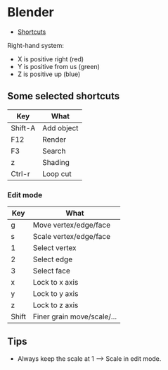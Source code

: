 # Blender

- [Shortcuts](https://docs.google.com/document/d/1wZzJrEgNye2ZQqwe8oBh54AXwF5cYIe56EGFe2bb0QU)

Right-hand system:

- X is positive right (red)
- Y is positive from us (green)
- Z is positive up (blue)

## Some selected shortcuts

Key     | What
--------|-----------
Shift-A | Add object
F12     | Render
F3      | Search
z       | Shading
Ctrl-r  | Loop cut

### Edit mode

Key   | What
------|---------------------------
g     | Move vertex/edge/face
s     | Scale vertex/edge/face
1     | Select vertex
2     | Select edge
3     | Select face
x     | Lock to x axis
y     | Lock to y axis
z     | Lock to z axis
Shift | Finer grain move/scale/...


## Tips

- Always keep the scale at 1 --> Scale in edit mode.
